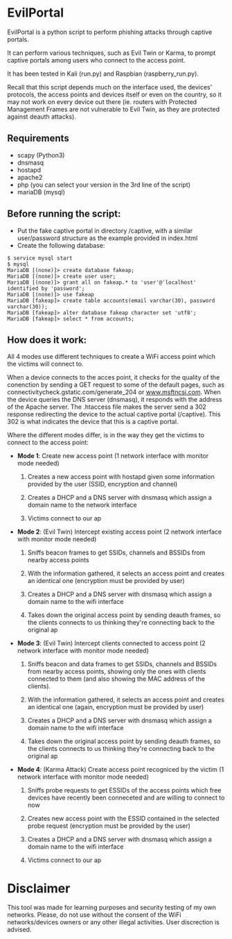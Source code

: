 # EvilPortal

EvilPortal is a python script to perform phishing attacks through captive portals.

It can perform various techniques, such as Evil Twin or Karma, to prompt captive portals among users who connect 
to the access point.

It has been tested in Kali (run.py) and Raspbian (raspberry_run.py).

Recall that this script depends much on the interface used, the devices' protocols, the access
points and devices itself or even on the country, so it may not work on every device out there (ie. routers with Protected Management Frames are not vulnerable to Evil Twin, as they are protected against deauth attacks).

## Requirements
- scapy (Python3)
- dnsmasq
- hostapd
- apache2
- php (you can select your version in the 3rd line of the script)
- mariaDB (mysql)

## Before running the script:
- Put the fake captive portal in directory /captive, with a similar user/password structure as the example 
  provided in index.html
- Create the following database:

```
$ service mysql start
$ mysql
MariaDB [(none)]> create database fakeap;
MariaDB [(none)]> create user user;
MariaDB [(none)]> grant all on fakeap.* to 'user'@'localhost' identified by 'password';
MariaDB [(none)]> use fakeap
MariaDB [fakeap]> create table accounts(email varchar(30), password varchar(30));
MariaDB [fakeap]> alter database fakeap character set 'utf8';
MariaDB [fakeap]> select * from accounts;
```

## How does it work:

All 4 modes use different techniques to create a WiFi access point which the victims will connect to.

When a device connects to the acces point, it checks for the quality of the conenction by sending a GET
request to some of the default pages, such as connectivitycheck.gstatic.com/generate_204 or www.msftncsi.com. 
When the device queries the DNS server (dnsmasq), it responds with the address of the Apache server. 
The .htaccess file makes the server send a 302 response redirecting the device to the actual captive portal (/captive). 
This 302 is what indicates the device that this is a captive portal.

Where the different modes differ, is in the way they get the victims to connect to the access point:

- **Mode 1**: Create new access point (1 network interface with monitor mode needed)

	1. Creates a new access point with hostapd given some information provided by the user (SSID, encryption and channel)

	2. Creates a DHCP and a DNS server with dnsmasq which assign a domain name to the network interface 

	3. Victims connect to our ap
		   

- **Mode 2**: (Evil Twin) Intercept existing access point (2 network interface with monitor mode needed)

	1. Sniffs beacon frames to get SSIDs, channels and BSSIDs from nearby access points

	2. With the information gathered, it selects an access point and creates an identical one (encryption must 
	   be provided by user)

	3. Creates a DHCP and a DNS server with dnsmasq which assign a domain name to the wifi interface

	4. Takes down the original access point by sending deauth frames, so the clients connects to us thinking
	   they're connecting back to the original ap


- **Mode 3**: (Evil Twin) Intercept clients connected to access point (2 network interface with monitor mode needed)

	1. Sniffs beacon and data frames to get SSIDs, channels and BSSIDs from nearby access points, showing only
	   the ones with clients connected to them (and also showing the MAC address of the clients).

	2. With the information gathered, it selects an access point and creates an identical one (again, encryption
	   must be provided by user)

	3. Creates a DHCP and a DNS server with dnsmasq which assign a domain name to the wifi interface

	4. Takes down the original access point by sending deauth frames, so the clients connects to us thinking
	   they're connecting back to the original ap
   

- **Mode 4**: (Karma Attack) Create access point recogniced by the victim (1 network interface with monitor mode needed)

	1. Sniffs probe requests to get ESSIDs of the access points which free devices have recently been conneceted and are 
	   willing to connect to now

	2. Creates new access point with the ESSID contained in the selected probe request (encryption must be provided by the user)

	3. Creates a DHCP and a DNS server with dnsmasq which assign a domain name to the wifi interface

	4. Victims connect to our ap
  
  
# Disclaimer
This tool was made for learning purposes and security testing of my own networks.
Please, do not use without the consent of the WiFi networks/devices owners or any other illegal activities.
User discrection is advised.
  

